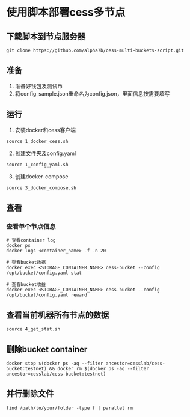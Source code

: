 # 使用脚本部署cess多节点

## 下载脚本到节点服务器
```
git clone https://github.com/alpha7b/cess-multi-buckets-script.git
```

## 准备
1. 准备好钱包及测试币
2. 将config_sample.json重命名为config.json，里面信息按需要填写

## 运行

1. 安装docker和cess客户端
```
source 1_docker_cess.sh
```

2. 创建文件夹及config.yaml
```
source 1_config_yaml.sh
```

3. 创建docker-compose

```
source 3_docker_compose.sh
```

## 查看

### 查看单个节点信息

```
# 查看container log
docker ps
docker logs <container_name> -f -n 20

# 查看bucket数据
docker exec <STORAGE_CONTAINER_NAME> cess-bucket --config /opt/bucket/config.yaml stat

# 查看bucket收益
docker exec <STORAGE_CONTAINER_NAME> cess-bucket --config /opt/bucket/config.yaml reward
```

## 查看当前机器所有节点的数据
```
source 4_get_stat.sh
```
## 删除bucket container
```
docker stop $(docker ps -aq --filter ancestor=cesslab/cess-bucket:testnet) && docker rm $(docker ps -aq --filter ancestor=cesslab/cess-bucket:testnet)
```

## 并行删除文件

```
find /path/to/your/folder -type f | parallel rm
```
